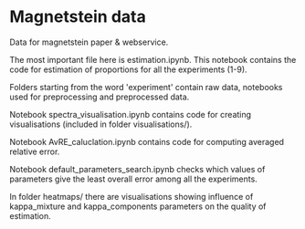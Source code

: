 # Magnetstein data
Data for magnetstein paper &amp; webservice.

The most important file here is estimation.ipynb. This notebook contains the code for estimation of proportions for all the experiments (1-9).

Folders starting from the word 'experiment' contain raw data, notebooks used for preprocessing and preprocessed data.

Notebook spectra_visualisation.ipynb contains code for creating visualisations (included in folder visualisations/).

Notebook AvRE_caluclation.ipynb contains code for computing averaged relative error.

Notebook default_parameters_search.ipynb checks which values of parameters give the least overall error among all the experiments.

In folder heatmaps/ there are visualisations showing influence of kappa_mixture and kappa_components parameters on the quality of estimation.


